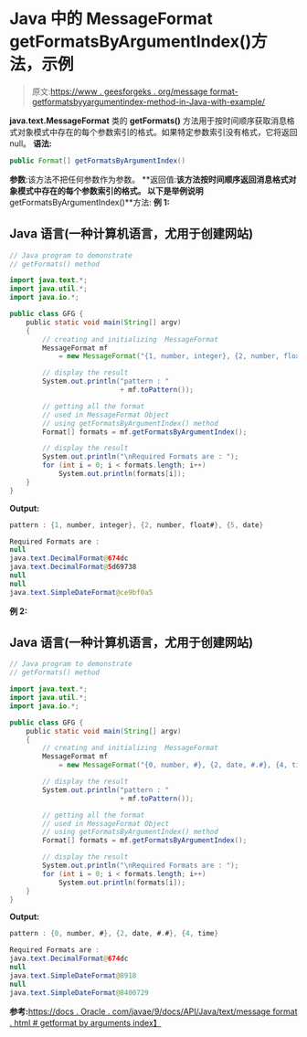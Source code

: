 # Java 中的 MessageFormat getFormatsByArgumentIndex()方法，示例

> 原文:[https://www . geesforgeks . org/message format-getformatsbyyargumentindex-method-in-Java-with-example/](https://www.geeksforgeeks.org/messageformat-getformatsbyargumentindex-method-in-java-with-example/)

**java.text.MessageFormat** 类的 **getFormats()** 方法用于按时间顺序获取消息格式对象模式中存在的每个参数索引的格式。如果特定参数索引没有格式，它将返回 null。
**语法:**

```java
public Format[] getFormatsByArgumentIndex()
```

**参数**:该方法不把任何参数作为参数。
**返回值:**该方法按时间顺序返回消息格式对象模式中存在的每个参数索引的格式。
以下是举例说明**getFormatsByArgumentIndex()**方法:
**例 1:**

## Java 语言(一种计算机语言，尤用于创建网站)

```java
// Java program to demonstrate
// getFormats() method

import java.text.*;
import java.util.*;
import java.io.*;

public class GFG {
    public static void main(String[] argv)
    {
        // creating and initializing  MessageFormat
        MessageFormat mf
            = new MessageFormat("{1, number, integer}, {2, number, float}, {5, date}");

        // display the result
        System.out.println("pattern : "
                           + mf.toPattern());

        // getting all the format
        // used in MessageFormat Object
        // using getFormatsByArgumentIndex() method
        Format[] formats = mf.getFormatsByArgumentIndex();

        // display the result
        System.out.println("\nRequired Formats are : ");
        for (int i = 0; i < formats.length; i++)
            System.out.println(formats[i]);
    }
}
```

**Output:** 

```java
pattern : {1, number, integer}, {2, number, float#}, {5, date}

Required Formats are : 
null
java.text.DecimalFormat@674dc
java.text.DecimalFormat@5d69738
null
null
java.text.SimpleDateFormat@ce9bf0a5
```

**例 2:**

## Java 语言(一种计算机语言，尤用于创建网站)

```java
// Java program to demonstrate
// getFormats() method

import java.text.*;
import java.util.*;
import java.io.*;

public class GFG {
    public static void main(String[] argv)
    {
        // creating and initializing  MessageFormat
        MessageFormat mf
            = new MessageFormat("{0, number, #}, {2, date, #.#}, {4, time}");

        // display the result
        System.out.println("pattern : "
                           + mf.toPattern());

        // getting all the format
        // used in MessageFormat Object
        // using getFormatsByArgumentIndex() method
        Format[] formats = mf.getFormatsByArgumentIndex();

        // display the result
        System.out.println("\nRequired Formats are : ");
        for (int i = 0; i < formats.length; i++)
            System.out.println(formats[i]);
    }
}
```

**Output:** 

```java
pattern : {0, number, #}, {2, date, #.#}, {4, time}

Required Formats are : 
java.text.DecimalFormat@674dc
null
java.text.SimpleDateFormat@8918
null
java.text.SimpleDateFormat@8400729
```

**参考:**[https://docs . Oracle . com/javae/9/docs/API/Java/text/message format . html # getformat by arguments index】](https://docs.oracle.com/javase/9/docs/api/java/text/MessageFormat.html#getFormatsByArgumentIndex--)